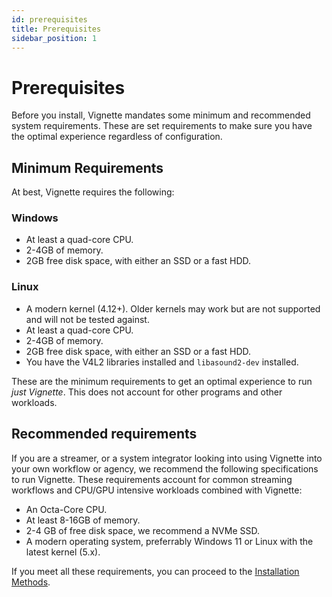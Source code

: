 ```yaml
---
id: prerequisites
title: Prerequisites
sidebar_position: 1
---
```


# Prerequisites

Before you install, Vignette mandates some minimum and recommended system requirements. These are set requirements to make sure you have the optimal experience
regardless of configuration.

## Minimum Requirements

At best, Vignette requires the following:

### Windows

- At least a quad-core CPU.
- 2-4GB of memory.
- 2GB free disk space, with either an SSD or a fast HDD.

### Linux

- A modern kernel (4.12+). Older kernels may work but are not supported and will not be tested against.
- At least a quad-core CPU.
- 2-4GB of memory.
- 2GB free disk space, with either an SSD or a fast HDD.
- You have the V4L2 libraries installed and `libasound2-dev` installed.

These are the minimum requirements to get an optimal experience to run *just Vignette*. This does not account for other programs and other workloads.

## Recommended requirements

If you are a streamer, or a system integrator looking into using Vignette into your own workflow or agency, we recommend the following specifications to run
Vignette. These requirements account for common streaming workflows and CPU/GPU intensive workloads combined with Vignette:

- An Octa-Core CPU.
- At least 8-16GB of memory.
- 2-4 GB of free disk space, we recommend a NVMe SSD.
- A modern operating system, preferrably Windows 11 or Linux with the latest kernel (5.x).


If you meet all these requirements, you can proceed to the [Installation Methods](install-methods.md).
